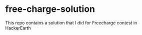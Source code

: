 # free-charge-solution
This repo contains a solution that I did for Freecharge contest in HackerEarth
